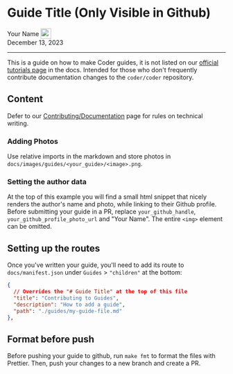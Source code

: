 # Guide Title (Only Visible in Github)

<div>
  <a href="https://github.com/coder" style="text-decoration: none; color: inherit;">
    <span style="vertical-align:middle;">Your Name</span>
    <img src="https://github.com/coder.png" width="24px" height="24px" style="vertical-align:middle; margin: 0px;"/>
  </a>
</div>
December 13, 2023

---

This is a guide on how to make Coder guides, it is not listed on our
[official tutorials page](../tutorials/index.md) in the docs. Intended for those
who don't frequently contribute documentation changes to the `coder/coder`
repository.

## Content

Defer to our [Contributing/Documentation](../contributing/documentation.md) page
for rules on technical writing.

### Adding Photos

Use relative imports in the markdown and store photos in
`docs/images/guides/<your_guide>/<image>.png`.

### Setting the author data

At the top of this example you will find a small html snippet that nicely
renders the author's name and photo, while linking to their Github profile.
Before submitting your guide in a PR, replace `your_github_handle`,
`your_github_profile_photo_url` and "Your Name". The entire `<img>` element can
be omitted.

## Setting up the routes

Once you've written your guide, you'll need to add its route to
`docs/manifest.json` under `Guides` > `"children"` at the bottom:

```json
{
  // Overrides the "# Guide Title" at the top of this file
  "title": "Contributing to Guides",
  "description": "How to add a guide",
  "path": "./guides/my-guide-file.md"
},
```

## Format before push

Before pushing your guide to github, run `make fmt` to format the files with
Prettier. Then, push your changes to a new branch and create a PR.
